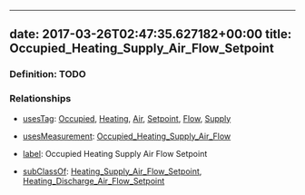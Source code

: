 
---
date: 2017-03-26T02:47:35.627182+00:00
title: Occupied_Heating_Supply_Air_Flow_Setpoint
---
### Definition: TODO

### Relationships

* [usesTag](https://brickschema.org/schema/1.0/BrickFrame#usesTag): [Occupied](https://brickschema.org/schema/1.0/BrickTag#Occupied), [Heating](https://brickschema.org/schema/1.0/BrickTag#Heating), [Air](https://brickschema.org/schema/1.0/BrickTag#Air), [Setpoint](https://brickschema.org/schema/1.0/BrickTag#Setpoint), [Flow](https://brickschema.org/schema/1.0/BrickTag#Flow), [Supply](https://brickschema.org/schema/1.0/BrickTag#Supply)

* [usesMeasurement](https://brickschema.org/schema/1.0/BrickFrame#usesMeasurement): [Occupied_Heating_Supply_Air_Flow](https://brickschema.org/schema/1.0/Brick#Occupied_Heating_Supply_Air_Flow)

* [label](http://www.w3.org/2000/01/rdf-schema#label): Occupied Heating Supply Air Flow Setpoint

* [subClassOf](http://www.w3.org/2000/01/rdf-schema#subClassOf): [Heating_Supply_Air_Flow_Setpoint](https://brickschema.org/schema/1.0/Brick#Heating_Supply_Air_Flow_Setpoint), [Heating_Discharge_Air_Flow_Setpoint](https://brickschema.org/schema/1.0/Brick#Heating_Discharge_Air_Flow_Setpoint)
